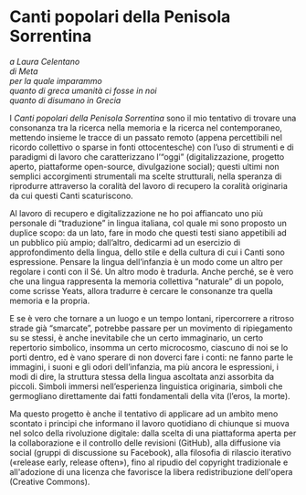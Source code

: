 # Canti popolari della Penisola Sorrentina

*a Laura Celentano  
di Meta  
per la quale imparammo  
quanto di greca umanità ci fosse in noi  
quanto di disumano in Grecia*

I *Canti popolari della Penisola Sorrentina* sono il mio tentativo di trovare una consonanza tra la ricerca nella memoria e la ricerca nel contemporaneo, mettendo insieme le tracce di un passato remoto (appena percettibili nel ricordo collettivo o sparse in fonti ottocentesche) con l’uso di strumenti e di paradigmi di lavoro che caratterizzano l’“oggi” (digitalizzazione, progetto aperto, piattaforme open-source, divulgazione social); questi ultimi non semplici accorgimenti strumentali ma scelte strutturali, nella speranza di riprodurre attraverso la coralità del lavoro di recupero la coralità originaria da cui questi Canti scaturiscono.

Al lavoro di recupero e digitalizzazione ne ho poi affiancato uno più personale di “traduzione” in lingua italiana, col quale mi sono proposto un duplice scopo: da un lato, fare in modo che questi testi siano appetibili ad un pubblico più ampio; dall’altro, dedicarmi ad un esercizio di approfondimento della lingua, dello stile e della cultura di cui i Canti sono espressione. Pensare la lingua dell’infanzia è un modo come un altro per regolare i conti con il Sé. Un altro modo è tradurla. Anche perché, se è vero che una lingua rappresenta la memoria collettiva “naturale” di un popolo, come scrisse Yeats, allora tradurre è cercare le consonanze tra quella memoria e la propria.

E se è vero che tornare a un luogo e un tempo lontani, ripercorrere a ritroso strade già “smarcate”, potrebbe passare per un movimento di ripiegamento su se stessi, è anche inevitabile che un certo immaginario, un certo repertorio simbolico, insomma un certo microcosmo, ciascuno di noi se lo porti dentro, ed è vano sperare di non doverci fare i conti: ne fanno parte le immagini, i suoni e gli odori dell’infanzia, ma più ancora le espressioni, i modi di dire, la struttura stessa della lingua ascoltata anzi assorbita da piccoli. Simboli immersi nell’esperienza linguistica originaria, simboli che germogliano direttamente dai fatti fondamentali della vita (l’eros, la morte).

Ma questo progetto è anche il tentativo di applicare ad un ambito meno scontato i principi che informano il lavoro quotidiano di chiunque si muova nel solco della rivoluzione digitale: dalla scelta di una piattaforma aperta per la collaborazione e il controllo delle revisioni (GitHub), alla diffusione via social (gruppi di discussione su Facebook), alla filosofia di rilascio iterativo («release early, release often»), fino al ripudio del copyright tradizionale e all'adozione di una licenza che favorisce la libera redistribuzione dell'opera (Creative Commons).
